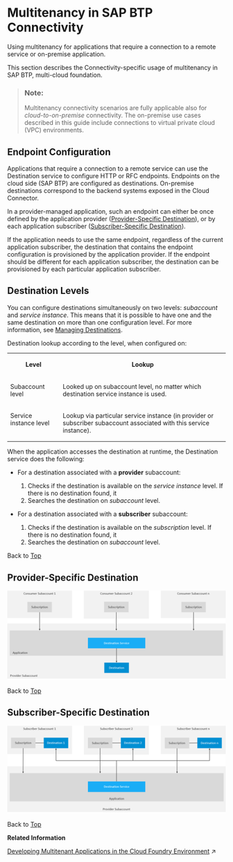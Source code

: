 <!-- loio9c0bdd0efc8640739c9d2fa5cfe56cbd -->

# Multitenancy in SAP BTP Connectivity

Using multitenancy for applications that require a connection to a remote service or on-premise application.

This section describes the Connectivity-specific usage of multitenancy in SAP BTP, multi-cloud foundation.

> ### Note:  
> Multitenancy connectivity scenarios are fully applicable also for *cloud-to-on-premise* connectivity. The on-premise use cases described in this guide include connections to virtual private cloud \(VPC\) environments.



<a name="loio9c0bdd0efc8640739c9d2fa5cfe56cbd__top"/>

## Endpoint Configuration

Applications that require a connection to a remote service can use the Destination service to configure HTTP or RFC endpoints. Endpoints on the cloud side \(SAP BTP\) are configured as destinations. On-premise destinations correspond to the backend systems exposed in the Cloud Connector.

In a provider-managed application, such an endpoint can either be once defined by the application provider \([Provider-Specific Destination](multitenancy-in-sap-btp-connectivity-9c0bdd0.md#loio9c0bdd0efc8640739c9d2fa5cfe56cbd__provider)\), or by each application subscriber \([Subscriber-Specific Destination](multitenancy-in-sap-btp-connectivity-9c0bdd0.md#loio9c0bdd0efc8640739c9d2fa5cfe56cbd__consumer)\).

If the application needs to use the same endpoint, regardless of the current application subscriber, the destination that contains the endpoint configuration is provisioned by the application provider. If the endpoint should be different for each application subscriber, the destination can be provisioned by each particular application subscriber.



<a name="loio9c0bdd0efc8640739c9d2fa5cfe56cbd__section_d35_c1b_x2b"/>

## Destination Levels

You can configure destinations simultaneously on two levels: *subaccount* and *service instance*. This means that it is possible to have one and the same destination on more than one configuration level. For more information, see [Managing Destinations](managing-destinations-84e45e0.md).

Destination lookup according to the level, when configured on:


<table>
<tr>
<th valign="top">

Level

</th>
<th valign="top">

Lookup

</th>
</tr>
<tr>
<td valign="top">

Subaccount level

</td>
<td valign="top">

Looked up on subaccount level, no matter which destination service instance is used.

</td>
</tr>
<tr>
<td valign="top">

Service instance level

</td>
<td valign="top">

Lookup via particular service instance \(in provider or subscriber subaccount associated with this service instance\).

</td>
</tr>
</table>

When the application accesses the destination at runtime, the Destination service does the following:

-   For a destination associated with a **provider** subaccount:
    1.  Checks if the destination is available on the *service instance* level. If there is no destination found, it
    2.  Searches the destination on *subaccount* level.


-   For a destination associated with a **subscriber** subaccount:
    1.  Checks if the destination is available on the *subscription* level. If there is no destination found, it
    2.  Searches the destination on *subaccount* level.


Back to [Top](multitenancy-in-sap-btp-connectivity-9c0bdd0.md#loio9c0bdd0efc8640739c9d2fa5cfe56cbd__top)



<a name="loio9c0bdd0efc8640739c9d2fa5cfe56cbd__provider"/>

## Provider-Specific Destination

![](images/CS_Multitenancy_Provider_a2f77d4.png)

Back to [Top](multitenancy-in-sap-btp-connectivity-9c0bdd0.md#loio9c0bdd0efc8640739c9d2fa5cfe56cbd__top)



<a name="loio9c0bdd0efc8640739c9d2fa5cfe56cbd__consumer"/>

## Subscriber-Specific Destination

![](images/CS_Multitenancy_Consumer_573fd49.png)

Back to [Top](multitenancy-in-sap-btp-connectivity-9c0bdd0.md#loio9c0bdd0efc8640739c9d2fa5cfe56cbd__top)

**Related Information**  


[Developing Multitenant Applications in the Cloud Foundry Environment](https://help.sap.com/viewer/65de2977205c403bbc107264b8eccf4b/Cloud/en-US/5e8a2b74e4f2442b8257c850ed912f48.html "In the Cloud Foundry environment, you can develop and run multitenant applications, and share them with multiple consumers simultaneously on SAP BTP.") :arrow_upper_right:

